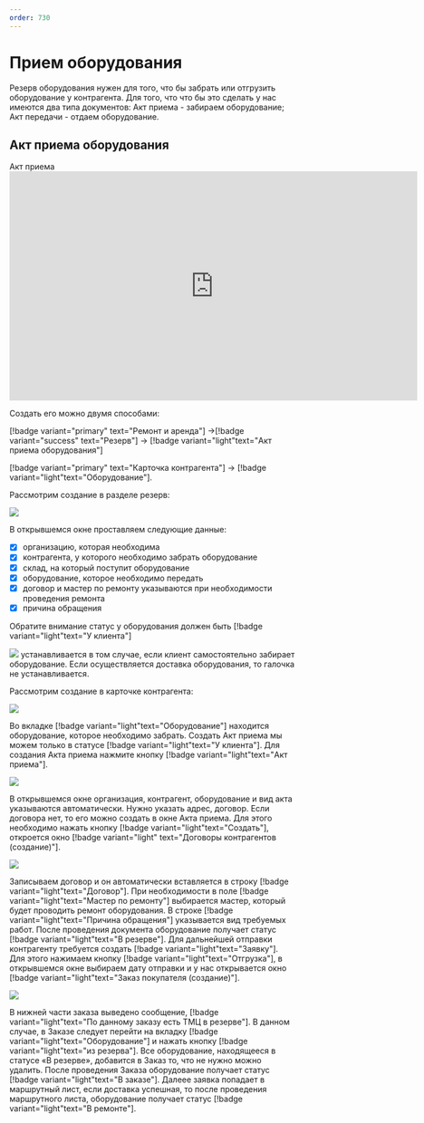 ```yaml
---
order: 730
---
```

# Прием оборудования

Резерв оборудования нужен для того, что бы забрать или отгрузить оборудование у контрагента. Для того, что что бы это сделать у нас имеются два типа документов: Акт приема - забираем оборудование; Акт передачи - отдаем оборудование. 

## Акт приема оборудования

Акт приема
      <iframe
        width="720"
        height="405"
        src="https://rutube.ru/play/embed/c05e036b8aa513627daed3fc62ea4178"
        frameBorder="0"
        allow="clipboard-write; autoplay"
        allowFullScreen
      ></iframe>
    

Создать его можно двумя способами: 

[!badge variant="primary" text="Ремонт и аренда"] ->[!badge variant="success" text="Резерв"] -> [!badge variant="light"text="Акт приема оборудования"]

[!badge variant="primary" text="Карточка контрагента"] -> [!badge variant="light"text="Оборудование"].

Рассмотрим создание в разделе резерв:

![](\images\ремонт\Акт_приема.jpg)

В открывшемся окне проставляем следующие данные:
- [x] организацию, которая необходима
- [x] контрагента, у которого необходимо забрать оборудование
- [x] склад, на который поступит оборудование
- [x] оборудование, которое необходимо передать
- [x] договор и мастер по ремонту указываются при необходимости проведения ремонта
- [x] причина обращения

Обратите внимание статус у оборудования должен быть  [!badge variant="light"text="У клиента"] 

![](\images\ремонт\галочка.jpg) устанавливается в том случае, если клиент 
самостоятельно забирает оборудование. Если осуществляется доставка оборудования, то галочка не устанавливается.


Рассмотрим создание в карточке контрагента:

![](\images\ремонт\карточка.jpg)

Во вкладке [!badge variant="light"text="Оборудование"] находится оборудование, которое необходимо забрать. Создать Акт приема мы можем только в статусе [!badge variant="light"text="У клиента"]. 
Для создания Акта приема нажмите кнопку [!badge variant="light"text="Акт приема"]. 

![](\images\ремонт\1345.jpg)

В открывшемся окне организация, контрагент, оборудование и вид акта указываются автоматически. 
Нужно указать адрес, договор.
Если договора нет, то его можно создать в окне Акта приема. Для этого необходимо нажать кнопку [!badge variant="light"text="Создать"], откроется окно [!badge variant="light" text="Договоры контрагентов (создание)"].

![](\images\ремонт\договор.jpg)

Записываем договор и он автоматически вставляется в строку  [!badge variant="light"text="Договор"].
При необходимости в поле  [!badge variant="light"text="Мастер по ремонту"] выбирается мастер, который будет проводить ремонт оборудования.
В строке [!badge variant="light"text="Причина обращения"] указывается вид требуемых работ.
После проведения документа оборудование получает статус [!badge variant="light"text="В резерве"].
Для дальнейшей отправки контрагенту требуется создать [!badge variant="light"text="Заявку"]. 
Для этого нажимаем кнопку [!badge variant="light"text="Отгрузка"], в открывшемся окне выбираем дату отправки и у нас открывается окно [!badge variant="light"text="Заказ покупателя (создание)"].

![](\images\ремонт\заказ.jpg)

В нижней части заказа выведено сообщение, [!badge variant="light"text="По данному заказу есть ТМЦ в резерве"]. 
В данном случае, в Заказе следует перейти на вкладку [!badge variant="light"text="Оборудование"] и нажать кнопку [!badge variant="light"text="из резерва"]. Все оборудование, находящееся в статусе «В резерве», добавится в Заказ то, что не нужно можно удалить. 
После проведения Заказа оборудование получает статус [!badge variant="light"text="В заказе"]. Далеее заявка попадает в маршрутный лист, если доставка успешная, то после проведения маршрутного листа, оборудование получает статус [!badge variant="light"text="В ремонте"].

